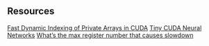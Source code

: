 ## Resources
[Fast Dynamic Indexing of Private Arrays in CUDA](https://developer.nvidia.com/blog/fast-dynamic-indexing-private-arrays-cuda/)
[Tiny CUDA Neural Networks](https://github.com/NVlabs/tiny-cuda-nn)
[What’s the max register number that causes slowdown](https://forums.developer.nvidia.com/t/whats-the-max-register-number-that-causes-slowdown/234969/2)
